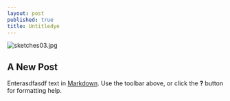 ```yaml
---
layout: post
published: true
title: Untitledye
---
```


![sketches03.jpg]({{site.baseurl}}/media/sketches03.jpg)
## A New Post

Enterasdfasdf text in [Markdown](http://daringfireball.net/projects/markdown/). Use the toolbar above, or click the **?** button for formatting help.
